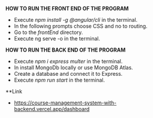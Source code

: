 **HOW TO RUN THE FRONT END OF THE PROGRAM**
- Execute *npm install -g @angular/cli* in the terminal.
- In the following prompts choose CSS and no to routing.
- Go to the *frontEnd* directory.
- Execute ng serve -o in the terminal.

**HOW TO RUN THE BACK END OF THE PROGRAM**
- Execute *npm i express multer* in the terminal.
- In install MongoDb locally or use MongoDB Atlas.
- Create a database and connect it to Express.
- Execute *npm run start* in the terminal.

**Link
- https://course-management-system-with-backend.vercel.app/dashboard